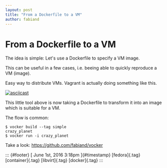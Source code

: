```yaml
---
layout: post
title: "From a Dockerfile to a VM"
author: fabiand
---
```



From a Dockerfile to a VM
=========================

The idea is simple: Let's use a Dockerfile to specify a VM image.

This can be useful in a few cases, i.e. beeing able to quickly reproduce
a VM (image).

Easy way to distribute VMs. Vagrant is actually doing something like
this.

[![asciicast](https://asciinema.org/a/091pvgwprx0fa5oosr4jcu9am.png)](https://asciinema.org/a/091pvgwprx0fa5oosr4jcu9am)

This little tool above is now taking a Dockerfile to transform it into
an image which is suitable for a VM.

The flow is common:

    $ vocker build --tag simple
    crazy_planet
    $ vocker run -i crazy_planet

Take a look: <https://github.com/fabiand/vocker>

::: {#footer}
[ June 1st, 2016 3:18pm ]{#timestamp} [fedora]{.tag} [container]{.tag}
[libvirt]{.tag} [docker]{.tag}
:::
